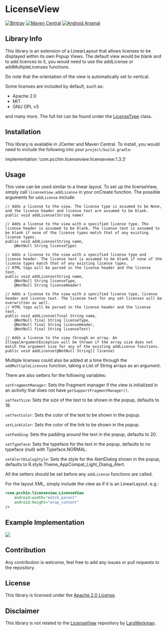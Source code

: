 # LicenseView
[![Bintray](https://api.bintray.com/packages/pcchin/licenseview/com.pcchin.licenseview/images/download.svg)](https://bintray.com/pcchin/licenseview/com.pcchin.licenseview/_latestVersion)
[![Maven Central](https://maven-badges.herokuapp.com/maven-central/com.pcchin.licenseview/licenseview/badge.svg)](https://search.maven.org/artifact/com.pcchin.licenseview/licenseview)
[![Android Arsenal](https://img.shields.io/badge/Android%20Arsenal-License%20View-green.svg?style=flat)](https://android-arsenal.com/details/1/8100)

## Library Info
This library is an extension of a LinearLayout that allows licenses to be displayed within its own Popup Views.
The default view would be blank and to add licences to it, you would need to use the addLicense or addMultipleLicenses functions.

Do note that the orientation of the view is automatically set to vertical.

Some licenses are included by default, such as:
- Apache 2.0
- MIT
- GNU GPL v3

and many more. The full list can be found under the [LicenseType](/licenseview/src/main/java/com/pcchin/licenseview/LicenseType.java) class.

## Installation
This library is available in JCenter and Maven Central. To install, you would need to include the following into your `project/build.gradle`:

implementation 'com.pcchin.licenseview:licenseview:1.3.3'

## Usage

This view can be used similar to a linear layout. To set up the licenseView, simply call `licenseView.addLicense` in your onCreate function. The possible arguments for `addLicense` include:

```
// Adds a license to the view. The license type is assumed to be None, and the license header and license text are assumed to be blank.
public void addLicense(String name)

// Adds a license to the view with a specified license type. The license header is assumed to be blank. The license text is assumed to be blank if none of the license types match that of any existing license types.
public void addLicense(String name, 
    @NotNull String licenseType)

// Adds a license to the view with a specified license type and license header. The license text is assumed to be blank if none of the license types match that of any existing license types.
// HTML tags will be parsed in the license header and the license text.
public void addLicense(String name, 
    @NotNull String licenseType, 
    @NotNull String licenseHeader)

// Adds a license to the view with a specified license type, license header and license text. The license text for any set licenses will be overwritten as well.
// HTML tags will be parsed in the license header and the license text.
public void addLicense(final String name, 
    @NotNull final String licenseType,
    @NotNull final String licenseHeader, 
    @NotNull final String licenseText)

// Adds a license to the view through an array. An IllegalArgumentException will be thrown if the array size does not match the argument size for any of the existing addLicense functions.
public void addLicense(@NotNull String[] license)
```

Multiple licenses could also be added at a time through the `addMultipleLicenses` function, taking a List of String arrays as an argument.

There are also setters for the following variables:

`setFragmentManager`: Sets the Fragment manager if the view is initialized in an activity that does not have `getSupportFragmentManager()`.

`setTextSize`: Sets the size of the text to be shown in the popup, defaults to 18.

`setTextColor`: Sets the color of the text to be shown in the popup.

`setLinkColor`: Sets the color of the link to be shown in the popup.

`setPadding`: Sets the padding around the text in the popup, defaults to 20.

`setTypeface`: Sets the typeface for the text in the popup, defaults to no typeface (null) with Typeface.NORMAL.

`setAlertDialogStyle`: Sets the style for the AlertDialog shown in the popup, defaults to R.style.Theme_AppCompat_Light_Dialog_Alert.

All the setters should be set before any `addLicense` functions are called.

For the layout XML, simply include the view as if it is an LinearLayout. e.g.:
```XML
<com.pcchin.licenseview.LicenseView
    android:width="match_parent"
    android:height="wrap_content"
/>
```

## Example Implementation
![](/example_implementation.png)

## Contribution
Any contribution is welcome, feel free to add any issues or pull requests to the repository.

## License
This library is licensed under the [Apache 2.0 License](/LICENSE).

## Disclaimer
This library is not related to the [LicenseView](https://github.com/LarsWerkman/LicenseView) repository by [LarsWerkman](https://github.com/LarsWerkman). 